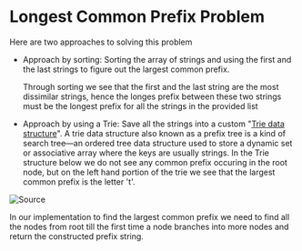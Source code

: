 # Longest Common Prefix Problem

Here are two approaches to solving this problem

- Approach by sorting: Sorting the array of strings and using the first and the last strings to figure out the largest common prefix.

  Through sorting we see that the first and the last string are the most dissimilar strings, hence the longes prefix between these two strings must be the longest prefix for all the strings in the provided list

- Approach by using a Trie: Save all the strings into a custom "[Trie data structure](https://en.wikipedia.org/wiki/Trie)". A trie data structure also known as a prefix tree is a kind of search tree—an ordered tree data structure used to store a dynamic set or associative array where the keys are usually strings. In the Trie structure below we do not see any common prefix occuring in the root node, but on the left hand portion of the trie we see that the largest common prefix is the letter 't'.

![Source](https://upload.wikimedia.org/wikipedia/commons/b/be/Trie_example.svg)

  In our implementation to find the largest common prefix we need to find all the nodes from root till the first time a node branches into more nodes and return the constructed prefix string.
